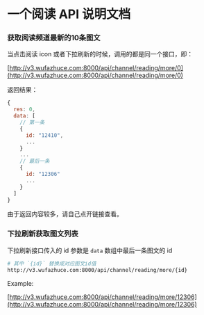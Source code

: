 # 一个阅读 API 说明文档

### 获取阅读频道最新的10条图文
当点击阅读 icon 或者下拉刷新的时候，调用的都是同一个接口，即：

[http://v3.wufazhuce.com:8000/api/channel/reading/more/0](http://v3.wufazhuce.com:8000/api/channel/reading/more/0)

返回结果：

```js
{
  res: 0,
  data: [
    // 第一条
    {
      id: "12410", 
      ...
    }
    ...
    // 最后一条
    {
      id: "12306"
      ...
    }
  ]
}
```

由于返回内容较多，请自己点开链接查看。

### 下拉刷新获取图文列表
下拉刷新接口传入的 id 参数是 `data` 数组中最后一条图文的 id

```bash
# 其中 `{id}` 替换成对应图文id值
http://v3.wufazhuce.com:8000/api/channel/reading/more/{id}
```

Example: 

[http://v3.wufazhuce.com:8000/api/channel/reading/more/12306](http://v3.wufazhuce.com:8000/api/channel/reading/more/12306)